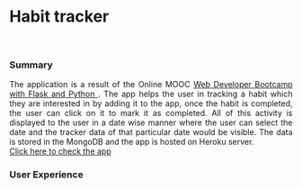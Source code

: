 # Habit tracker

<br>

### Summary

<p align="justify">
  The application is a result of the Online MOOC <a href="https://www.udemy.com/course/web-developer-bootcamp-flask-python/?src=sac&kw=web+developer+bootcamp+with+flask+and+pytho"> Web Developer Bootcamp with Flask and Python </a>. The app helps the user in tracking a habit which they are interested in by adding it to the app, once the habit is completed, the user can click on it to mark it as completed. All of this activity is displayed to the user in a date wise manner where the user can select the date and the tracker data of that particular date would be visible. The data is stored in the MongoDB and the app is hosted on Heroku server. <br> <a href="https://km-habit-tracker.herokuapp.com"> Click here to check the app </a>
</p>

### User Experience

<p align="center">
  <img src="">
</p>

<p align="center">
  <img src="">
</p>

<p align="center">
  <img src="">
</p>
